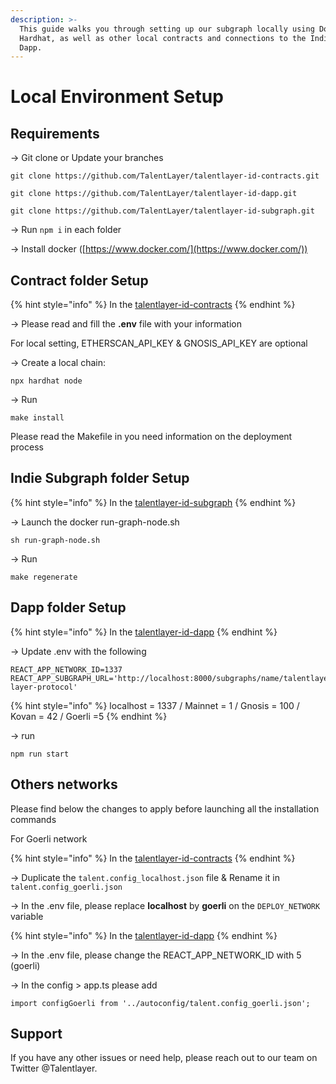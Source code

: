```yaml
---
description: >-
  This guide walks you through setting up our subgraph locally using Docker and
  Hardhat, as well as other local contracts and connections to the Indie Demo
  Dapp.
---
```


# Local Environment Setup

## Requirements &#x20;

→ Git clone or Update your branches

```
git clone https://github.com/TalentLayer/talentlayer-id-contracts.git
```

```
git clone https://github.com/TalentLayer/talentlayer-id-dapp.git
```

```
git clone https://github.com/TalentLayer/talentlayer-id-subgraph.git
```

→ Run `npm i` in each folder

→ Install docker ([https://www.docker.com/](https://www.docker.com/))

## Contract folder Setup&#x20;

{% hint style="info" %}
In the [talentlayer-id-contracts](https://github.com/TalentLayer/talentlayer-id-contracts)
{% endhint %}

→ Please read and fill the **.env** file with your information

For local setting, ETHERSCAN\_API\_KEY & GNOSIS\_API\_KEY are optional

→ Create a local chain:&#x20;

```
npx hardhat node 
```

→ Run&#x20;

```
make install
```

Please read the Makefile in you need information on the deployment process



## Indie Subgraph folder Setup&#x20;

{% hint style="info" %}
In the [talentlayer-id-subgraph](https://github.com/TalentLayer/talentlayer-id-subgraph)
{% endhint %}

→ Launch the docker run-graph-node.sh&#x20;

```
sh run-graph-node.sh
```

→ Run &#x20;

```
make regenerate
```



## Dapp folder Setup

{% hint style="info" %}
In the [talentlayer-id-dapp](https://github.com/TalentLayer/talentlayer-id-dapp)
{% endhint %}

→ Update .env with the following

```
REACT_APP_NETWORK_ID=1337
REACT_APP_SUBGRAPH_URL='http://localhost:8000/subgraphs/name/talentlayer/talent-layer-protocol'
```

{% hint style="info" %}
localhost = 1337 / Mainnet = 1 / Gnosis = 100 / Kovan = 42 / Goerli =5
{% endhint %}

→ run

```
npm run start
```

## Others networks

Please find below the changes to apply before launching all the installation commands&#x20;

For Goerli network

{% hint style="info" %}
In the [talentlayer-id-contracts](https://github.com/TalentLayer/talentlayer-id-contracts)
{% endhint %}

→ Duplicate the `talent.config_localhost.json` file & Rename it in `talent.config_goerli.json`

→ In the .env file, please replace **localhost** by **goerli** on the `DEPLOY_NETWORK` variable

{% hint style="info" %}
In the [talentlayer-id-dapp](https://github.com/TalentLayer/talentlayer-id-dapp)
{% endhint %}

→ In the .env file, please change the REACT\_APP\_NETWORK\_ID with 5 (goerli)

→ In the config > app.ts please add

```
import configGoerli from '../autoconfig/talent.config_goerli.json';
```

## Support

If you have any other issues or need help, please reach out to our team on Twitter @Talentlayer.&#x20;
